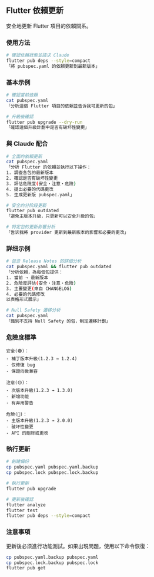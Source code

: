 ## Flutter 依賴更新

安全地更新 Flutter 項目的依賴關系。

### 使用方法

```bash
# 確認依賴狀態並請求 Claude
flutter pub deps --style=compact
「將 pubspec.yaml 的依賴更新到最新版本」
```

### 基本示例

```bash
# 確認當前依賴
cat pubspec.yaml
「分析這個 Flutter 項目的依賴並告诉我可更新的包」

# 升級後確認
flutter pub upgrade --dry-run
「確認這個升級計劃中是否有破坏性變更」
```

### 與 Claude 配合

```bash
# 全面的依賴更新
cat pubspec.yaml
「分析 Flutter 的依賴並執行以下操作：
1. 調查各包的最新版本
2. 確認是否有破坏性變更
3. 評估危險度(安全・注意・危險)
4. 提出必要的代碼更改
5. 生成更新版 pubspec.yaml」

# 安全的分阶段更新
flutter pub outdated
「避免主版本升級，只更新可以安全升級的包」

# 特定包的更新影響分析
「告诉我將 provider 更新到最新版本的影響和必要的更改」
```

### 詳细示例

```bash
# 包含 Release Notes 的詳细分析
cat pubspec.yaml && flutter pub outdated
「分析依賴，為每個包提供：
1. 當前 → 最新版本
2. 危險度評估(安全・注意・危險)
3. 主要變更(來自 CHANGELOG)
4. 必要的代碼修改
以表格形式展示」

# Null Safety 遷移分析
cat pubspec.yaml
「識別不支持 Null Safety 的包，制定遷移計劃」
```

### 危險度標準

```text
安全(🟢)：
- 補丁版本升級(1.2.3 → 1.2.4)
- 仅修復 bug
- 保證向後兼容

注意(🟡)：
- 次版本升級(1.2.3 → 1.3.0)
- 新增功能
- 有弃用警告

危險(🔴)：
- 主版本升級(1.2.3 → 2.0.0)
- 破坏性變更
- API 的刪除或更改
```

### 執行更新

```bash
# 創建備份
cp pubspec.yaml pubspec.yaml.backup
cp pubspec.lock pubspec.lock.backup

# 執行更新
flutter pub upgrade

# 更新後確認
flutter analyze
flutter test
flutter pub deps --style=compact
```

### 注意事項

更新後必须進行功能測試。如果出現問題，使用以下命令恢復：

```bash
cp pubspec.yaml.backup pubspec.yaml
cp pubspec.lock.backup pubspec.lock
flutter pub get
```
